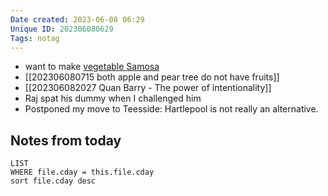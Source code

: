```yaml
---
Date created: 2023-06-08 06:29
Unique ID: 202306080629
Tags: notag
---
```

- want to make [vegetable Samosa](https://www.theguardian.com/food/2023/jun/07/how-to-make-vegetable-samosas-recipe-felicity-cloake)
- [[202306080715 both apple and pear tree do not have fruits]]
- [[202306082027 Quan Barry - The power of intentionality]]
- Raj spat his dummy when I challenged him
- Postponed my move to Teesside: Hartlepool is not really an alternative.

## Notes from today
``` dataview
LIST
WHERE file.cday = this.file.cday 
sort file.cday desc
```
